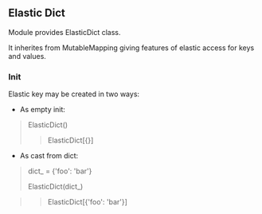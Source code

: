 ## Elastic Dict

Module provides ElasticDict class.
<p>It inherites from MutableMapping giving features of elastic access for keys and values.

### Init
Elastic key may be created in two ways:

- As empty init:
> ElasticDict()
>>ElasticDict[{}]

- As cast from dict:
> dict_ = {'foo': 'bar'}
> <p>ElasticDict(dict_)

>>ElasticDict[{'foo': 'bar'}]